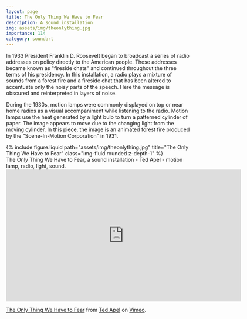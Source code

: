 ```yaml
---
layout: page
title: The Only Thing We Have to Fear
description: A sound installation 
img: assets/img/theonlything.jpg
importance: 114
category: soundart
---
```


In 1933 President Franklin D. Roosevelt began to broadcast a series of radio addresses on policy directly to the American people. These addresses became known as "fireside chats" and continued throughout the three terms of his presidency. In this installation, a radio plays a mixture of sounds from a forest fire and a fireside chat that has been altered to accentuate only the noisy parts of the speech. Here the message is obscured and reinterpreted in layers of noise.

During the 1930s, motion lamps were commonly displayed on top or near home radios as a visual accompaniment while listening to the radio. Motion lamps use the heat generated by a light bulb to turn a patterned cylinder of paper. The image appears to move due to the changing light from the moving cylinder. In this piece, the image is an animated forest fire produced by the "Scene-In-Motion Corporation" in 1931.


<div class="row">
    <div class="col-sm mt-3 mt-md-0">
        {% include figure.liquid path="assets/img/theonlything.jpg" title="The Only Thing We Have to Fear" class="img-fluid rounded z-depth-1" %}
    </div>
</div>
<div class="caption">
    The Only Thing We Have to Fear, a sound installation - Ted Apel - motion lamp, radio, light, sound.

</div>


<iframe src="https://player.vimeo.com/video/651700806?h=2b5a0ca52f" width="640" height="360" frameborder="0" allow="autoplay; fullscreen; picture-in-picture" allowfullscreen></iframe>
<p><a href="https://vimeo.com/651700806">The Only Thing We Have to Fear</a> from <a href="https://vimeo.com/vud">Ted Apel</a> on <a href="https://vimeo.com">Vimeo</a>.</p>
